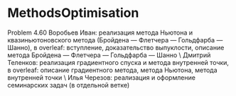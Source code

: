 # MethodsOptimisation
Problem 4.60
Воробьев Иван: реализация метода Ньютона и квазиньютоновского метода (Бройдена — Флетчера — Гольдфарба — Шанно), в overleaf: вступление, доказательство выпуклости, описание метода Бройдена — Флетчера — Гольдфарба — Шанно \\
Дмитрий Теленков: реализация градиентного спуска и метода внутренней точки, в overleaf: описание градиентного метода, метода Ньютона, метода внутренней точки \\
Илья Черезов: реализация и оформление семинарских задач (в отдельной ветке)
